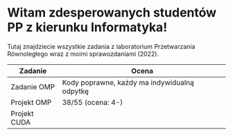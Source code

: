 # Witam zdesperowanych studentów PP z kierunku Informatyka!

Tutaj znajdziecie wszystkie zadania z laboratorium Przetwarzania Równoległego wraz z moimi sprawozdaniami (2022).

| Zadanie | Ocena |
| ------- | ----- |
| Zadanie OMP | Kody poprawne, każdy ma indywidualną odpytkę |
| Projekt OMP | 38/55 (ocena: 4-) |
| Projekt CUDA | | 
